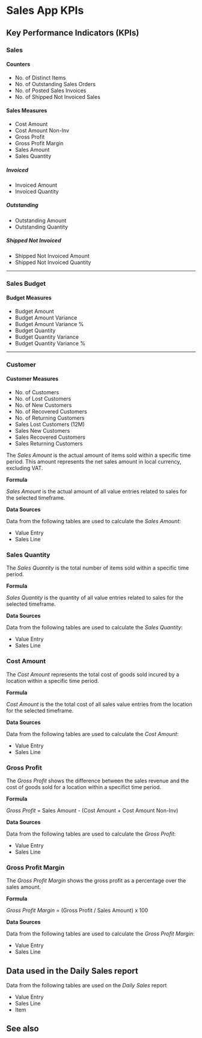 # Sales App KPIs


## Key Performance Indicators (KPIs)


### Sales
#### Counters
- No. of Distinct Items
- No. of Outstanding Sales Orders
- No. of Posted Sales Invoices
- No. of Shipped Not Invoiced Sales

#### Sales Measures
- Cost Amount
- Cost Amount Non-Inv
- Gross Profit
- Gross Profit Margin
- Sales Amount
- Sales Quantity

##### Invoiced
- Invoiced Amount
- Invoiced Quantity

##### Outstanding
- Outstanding Amount
- Outstanding Quantity

##### Shipped Not Invoiced
- Shipped Not Invoiced Amount
- Shipped Not Invoiced Quantity

---
### Sales Budget
#### Budget Measures
- Budget Amount
- Budget Amount Variance
- Budget Amount Variance %
- Budget Quantity
- Budget Quantity Variance
- Budget Quantity Variance %

---
### Customer
#### Customer Measures
- No. of Customers
- No. of Lost Customers
- No. of New Customers
- No. of Recovered Customers
- No. of Returning Customers
- Sales Lost Customers (12M)
- Sales New Customers
- Sales Recovered Customers
- Sales Returning Customers

The *Sales Amount* is the actual amount of items sold within a specific time period. This amount represents the net sales amount in local currency, excluding VAT.

**Formula**  

*Sales Amount* is the actual amount of all value entries related to sales for the selected timeframe.

**Data Sources**

Data from the following tables are used to calculate the *Sales Amount*:
- Value Entry
- Sales Line

### Sales Quantity

The *Sales Quantity* is the total number of items sold within a specific time period.

**Formula**  

*Sales Quantity* is the quantity of all value entries related to sales for the selected timeframe.

**Data Sources**

Data from the following tables are used to calculate the *Sales Quantity*:
- Value Entry
- Sales Line


### Cost Amount

The *Cost Amount* represents the total cost of goods sold incured by a location within a specific time period.

**Formula**  

*Cost Amount* is the the total cost of all sales value entries from the location for the selected timeframe.

**Data Sources**

Data from the following tables are used to calculate the *Cost Amount*:
- Value Entry
- Sales Line

### Gross Profit

The *Gross Profit* shows the difference between the sales revenue and the cost of goods sold for a location within a specifict time period.

**Formula**  

*Gross Profit* = Sales Amount - (Cost Amount + Cost Amount Non-Inv) 

**Data Sources**

Data from the following tables are used to calculate the *Gross Profit*:
- Value Entry
- Sales Line

### Gross Profit Margin

The *Gross Profit Margin* shows the gross profit as a percentage over the sales amount.

**Formula**  

*Gross Profit Margin* = (Gross Profit / Sales Amount) x 100

**Data Sources**

Data from the following tables are used to calculate the *Gross Profit Margin*:
- Value Entry
- Sales Line


## Data used in the Daily Sales report

Data from the following tables are used on the *Daily Sales* report
- Value Entry
- Sales Line
- Item


## See also